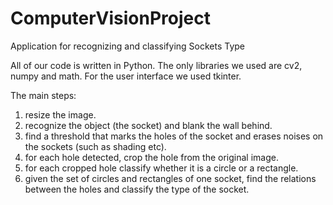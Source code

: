 # ComputerVisionProject
Application for recognizing and classifying Sockets Type

All of our code is written in Python. The only libraries we used are cv2, numpy and math.
For the user interface we used tkinter.

The main steps:
1. resize the image.
2. recognize the object (the socket) and blank the wall behind.
3. find a threshold that marks the holes of the socket and erases noises on the sockets (such as shading etc).
4. for each hole detected, crop the hole from the original image.
5. for each cropped hole classify whether it is a circle or a rectangle.
6. given the set of circles and rectangles of one socket, find the relations between the holes and classify the type of the socket.
